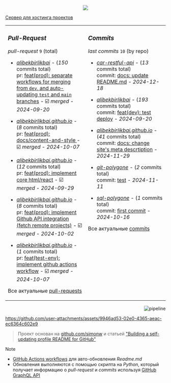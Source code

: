 <p align="center">
  <a href="https://skillicons.dev">
    <img src="https://skillicons.dev/icons?i=git,docker,java,kotlin,spring,idea,react,sass&theme=dark" />
  </a>
</p>

[Сервер для хостинга проектов](https://alibekbirlikbai.github.io/)

<table><tr>
<td valign="top" width="50%">

### _Pull-Request_
_pull-request_ <!-- pull_requests_count starts -->`9`<!-- pull_requests_count ends --> (total)

<!-- recent_pull_requests starts -->
- [_alibekbirlikbai_](https://github.com/alibekbirlikbai/alibekbirlikbai) - (_150_ commits total)<br/>pr: [feat(prod): separate workflows for merging from `dev`, and auto-updating `test` and `main` branches](https://github.com/alibekbirlikbai/alibekbirlikbai/pull/3) - :ballot_box_with_check: _merged_ - _2024-09-20_

- [_alibekbirlikbai.github.io_](https://github.com/alibekbirlikbai/alibekbirlikbai.github.io) - (_8_ commits total)<br/>pr: [feat(prod): docs/content-and-style ](https://github.com/alibekbirlikbai/alibekbirlikbai.github.io/pull/3) - :ballot_box_with_check: _merged_ - _2024-10-07_

- [_alibekbirlikbai.github.io_](https://github.com/alibekbirlikbai/alibekbirlikbai.github.io) - (_12_ commits total)<br/>pr: [feat(prod): implement core html/react](https://github.com/alibekbirlikbai/alibekbirlikbai.github.io/pull/1) - :ballot_box_with_check: _merged_ - _2024-09-29_

- [_alibekbirlikbai.github.io_](https://github.com/alibekbirlikbai/alibekbirlikbai.github.io) - (_8_ commits total)<br/>pr: [feat(prod): implement Github API integration (fetch remote projects)](https://github.com/alibekbirlikbai/alibekbirlikbai.github.io/pull/2) - :ballot_box_with_check: _merged_ - _2024-10-02_

- [_alibekbirlikbai.github.io_](https://github.com/alibekbirlikbai/alibekbirlikbai.github.io) - (_1_ commits total)<br/>pr: [feat(test-env): implement github actions workflow](https://github.com/alibekbirlikbai/alibekbirlikbai.github.io/pull/4) - :ballot_box_with_check: _merged_ - _2024-10-07_
<!-- recent_pull_requests ends -->
Все актуальные [pull-requests](https://github.com/alibekbirlikbai/alibekbirlikbai/blob/main/md/pull_requests.md)

</td>


<td valign="top" width="50%">

### _Commits_

_last commits_ <!-- project_count starts -->`10`<!-- project_count ends --> (by repo)

<!-- recent_commits starts -->
- [_car-restful-api_](https://github.com/alibekbirlikbai/car-restful-api) - (_13_ commits total)<br/>commit: [docs: update README.md](https://github.com/alibekbirlikbai/car-restful-api/commit/fca6da19f8417c3e800346a7990377799a1b0964) - _2024-12-18_

- [_alibekbirlikbai_](https://github.com/alibekbirlikbai/alibekbirlikbai) - (_193_ commits total)<br/>commit: [feat(dev): test deploy](https://github.com/alibekbirlikbai/alibekbirlikbai/commit/a0dbd0c7b6829f53b066e7e6aca31d2a5e3735fe) - _2024-09-20_

- [_alibekbirlikbai.github.io_](https://github.com/alibekbirlikbai/alibekbirlikbai.github.io) - (_41_ commits total)<br/>commit: [docs: change site's meta descrtiption](https://github.com/alibekbirlikbai/alibekbirlikbai.github.io/commit/f93e08fdd90f04f6cdea4eebd0c697d2f86c4e24) - _2024-11-29_

- [_git-polygone_](https://github.com/alibekbirlikbai/git-polygone) - (_2_ commits total)<br/>commit: [test](https://github.com/alibekbirlikbai/git-polygone/commit/77c8a9a23be5565b994cc77a0de0ba38718ecf83) - _2024-11-11_

- [_sql-polygone_](https://github.com/alibekbirlikbai/sql-polygone) - (_1_ commits total)<br/>commit: [first commit](https://github.com/alibekbirlikbai/sql-polygone/commit/43915be5b718be9006150178d65cc62334d293ee) - _2024-10-16_
<!-- recent_commits ends -->
Все актуальные [commits](https://github.com/alibekbirlikbai/alibekbirlikbai/blob/main/md/commits.md)

</td>

</tr></table>

<a href="https://github.com/alibekbirlikbai/alibekbirlikbai/actions"><img src="https://github.com/alibekbirlikbai/alibekbirlikbai/workflows/Update%20README/badge.svg" align="right" alt="pipeline"></a> <br/>




https://github.com/user-attachments/assets/9946ad53-02e0-4365-aeac-ec6364c602e9




> Проект основан на [github.com/simonw](https://github.com/simonw/simonw) и статьей ["Building a self-updating profile README for GitHub"](https://simonwillison.net/2020/Jul/10/self-updating-profile-readme/)

> [!NOTE]
> - [GitHub Actions workflows](https://docs.github.com/en/actions/writing-workflows) для авто-обновления _Readme.md_ <br/>
> - Обновления выполняются с помощью скрипта на _Python_, который получает информацию о _pull-request_ и _commits_ используя [GitHub GraphQL API](https://docs.github.com/en/graphql)<br>
